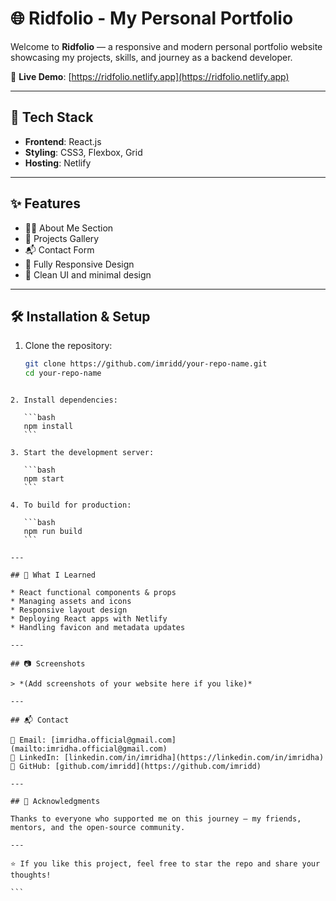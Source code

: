 
# 🌐 Ridfolio - My Personal Portfolio

Welcome to **Ridfolio** — a responsive and modern personal portfolio website showcasing my projects, skills, and journey as a backend developer.

🔗 **Live Demo**: [https://ridfolio.netlify.app](https://ridfolio.netlify.app)

---

## 🚀 Tech Stack

- **Frontend**: React.js
- **Styling**: CSS3, Flexbox, Grid
- **Hosting**: Netlify

---

## ✨ Features

- 🧑‍💻 About Me Section  
- 📁 Projects Gallery  
- 📬 Contact Form  
- 📱 Fully Responsive Design  
- 🧾 Clean UI and minimal design  

---

## 🛠️ Installation & Setup

1. Clone the repository:

   ```bash
   git clone https://github.com/imridd/your-repo-name.git
   cd your-repo-name
````

2. Install dependencies:

   ```bash
   npm install
   ```

3. Start the development server:

   ```bash
   npm start
   ```

4. To build for production:

   ```bash
   npm run build
   ```

---

## 🧠 What I Learned

* React functional components & props
* Managing assets and icons
* Responsive layout design
* Deploying React apps with Netlify
* Handling favicon and metadata updates

---

## 📷 Screenshots

> *(Add screenshots of your website here if you like)*

---

## 📬 Contact

📧 Email: [imridha.official@gmail.com](mailto:imridha.official@gmail.com)
🔗 LinkedIn: [linkedin.com/in/imridha](https://linkedin.com/in/imridha)
💼 GitHub: [github.com/imridd](https://github.com/imridd)

---

## 🙌 Acknowledgments

Thanks to everyone who supported me on this journey — my friends, mentors, and the open-source community.

---

⭐️ If you like this project, feel free to star the repo and share your thoughts!

```

